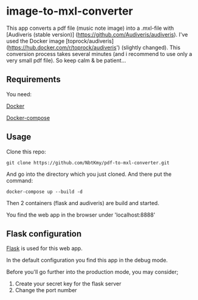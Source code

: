 # image-to-mxl-converter
This app converts a pdf file (music note image) into a .mxl-file with [Audiveris (stable version)] (https://github.com/Audiveris/audiveris). I've used the Docker image [toprock/audiveris] (https://hub.docker.com/r/toprock/audiveris') (slightly changed). This conversion process takes several minutes (and i recommend to use only a very small pdf file). So keep calm & be patient...


## Requirements

You need:

[Docker](https://docs.docker.com/)

[Docker-compose](https://docs.docker.com/compose/)

## Usage
Clone this repo:

```
git clone https://github.com/NbtKmy/pdf-to-mxl-converter.git
```

And go into the directory which you just cloned. 
And there put the command:

```
docker-compose up --build -d
```

Then 2 containers (flask and audiveris) are build and started.

You find the web app in the browser under 'localhost:8888'

## Flask configuration
[Flask](https://flask.palletsprojects.com/en/2.0.x/) is used for this web app. 

In the default configuration you find this app in the debug mode. 

Before you'll go further into the production mode, you may consider;
1. Create your secret key for the flask server
1. Change the port number


